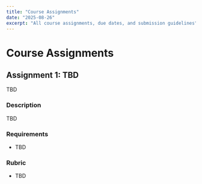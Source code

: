 ```yaml
---
title: "Course Assignments"
date: "2025-08-26"
excerpt: "All course assignments, due dates, and submission guidelines"
---
```


# Course Assignments

## Assignment 1: TBD
TBD

### Description
TBD

### Requirements
- TBD

### Rubric
- TBD